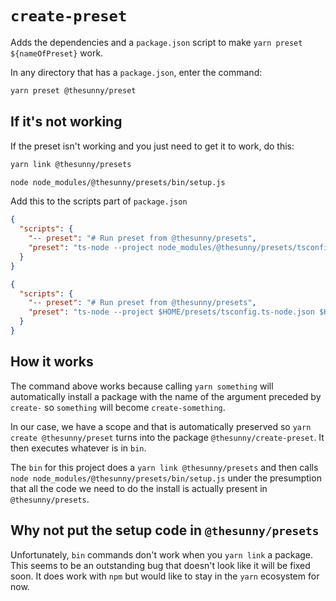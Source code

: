 # `create-preset`

Adds the dependencies and a `package.json` script to make `yarn preset ${nameOfPreset}` work.

In any directory that has a `package.json`, enter the command:

```sh
yarn preset @thesunny/preset
```

## If it's not working

If the preset isn't working and you just need to get it to work, do this:

```sh
yarn link @thesunny/presets

node node_modules/@thesunny/presets/bin/setup.js
```

Add this to the scripts part of `package.json`

```json
{
  "scripts": {
    "-- preset": "# Run preset from @thesunny/presets",
    "preset": "ts-node --project node_modules/@thesunny/presets/tsconfig.ts-node.json node_modules/@thesunny/presets/bin/index.ts"
  }
}
```

```json
{
  "scripts": {
    "-- preset": "# Run preset from @thesunny/presets",
    "preset": "ts-node --project $HOME/presets/tsconfig.ts-node.json $HOME/presets/bin/index.ts"
  }
}
```

## How it works

The command above works because calling `yarn something` will automatically install a package with the name of the argument preceded by `create-` so `something` will become `create-something`.

In our case, we have a scope and that is automatically preserved so `yarn create @thesunny/preset` turns into the package `@thesunny/create-preset`. It then executes whatever is in `bin`.

The `bin` for this project does a `yarn link @thesunny/presets` and then calls `node node_modules/@thesunny/presets/bin/setup.js` under the presumption that all the code we need to do the install is actually present in `@thesunny/presets`.

## Why not put the setup code in `@thesunny/presets`

Unfortunately, `bin` commands don't work when you `yarn link` a package. This seems to be an outstanding bug that doesn't look like it will be fixed soon. It does work with `npm` but would like to stay in the `yarn` ecosystem for now.

